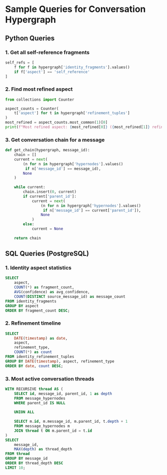 # Sample Queries for Conversation Hypergraph

## Python Queries

### 1. Get all self-reference fragments
```python
self_refs = [
    f for f in hypergraph['identity_fragments'].values()
    if f['aspect'] == 'self_reference'
]
```

### 2. Find most refined aspect
```python
from collections import Counter

aspect_counts = Counter(
    t['aspect'] for t in hypergraph['refinement_tuples']
)
most_refined = aspect_counts.most_common(1)[0]
print(f"Most refined aspect: {most_refined[0]} ({most_refined[1]} refinements)")
```

### 3. Get conversation chain for a message
```python
def get_chain(hypergraph, message_id):
    chain = []
    current = next(
        (n for n in hypergraph['hypernodes'].values() 
         if n['message_id'] == message_id),
        None
    )
    
    while current:
        chain.insert(0, current)
        if current['parent_id']:
            current = next(
                (n for n in hypergraph['hypernodes'].values() 
                 if n['message_id'] == current['parent_id']),
                None
            )
        else:
            current = None
    
    return chain
```

## SQL Queries (PostgreSQL)

### 1. Identity aspect statistics
```sql
SELECT 
    aspect,
    COUNT(*) as fragment_count,
    AVG(confidence) as avg_confidence,
    COUNT(DISTINCT source_message_id) as message_count
FROM identity_fragments
GROUP BY aspect
ORDER BY fragment_count DESC;
```

### 2. Refinement timeline
```sql
SELECT 
    DATE(timestamp) as date,
    aspect,
    refinement_type,
    COUNT(*) as count
FROM identity_refinement_tuples
GROUP BY DATE(timestamp), aspect, refinement_type
ORDER BY date, count DESC;
```

### 3. Most active conversation threads
```sql
WITH RECURSIVE thread AS (
    SELECT id, message_id, parent_id, 1 as depth
    FROM message_hypernodes
    WHERE parent_id IS NULL
    
    UNION ALL
    
    SELECT m.id, m.message_id, m.parent_id, t.depth + 1
    FROM message_hypernodes m
    JOIN thread t ON m.parent_id = t.id
)
SELECT 
    message_id,
    MAX(depth) as thread_depth
FROM thread
GROUP BY message_id
ORDER BY thread_depth DESC
LIMIT 10;
```
